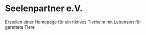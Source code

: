 # Seelenpartner e.V.

Erstellen einer Homepage für ein fiktives Tierheim mit Lebensort für gerettete Tiere
